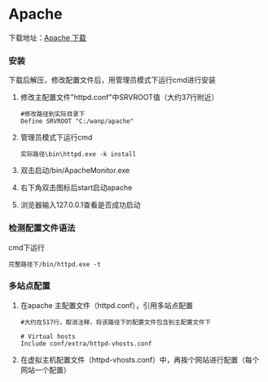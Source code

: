 # Apache

下载地址：[Apache 下载](https://www.apachelounge.com/download/)

### 安装

下载后解压，修改配置文件后，用管理员模式下运行cmd进行安装

1. 修改主配置文件"httpd.conf"中SRVROOT值（大约37行附近）

   ```
   #修改路径到实际目录下
   Define SRVROOT "C:/wanp/apache"
   ```

2. 管理员模式下运行cmd

   ```
   实际路径\bin\httpd.exe -k install
   ```

3. 双击启动/bin/ApacheMonitor.exe

4. 右下角双击图标后start启动apache

5. 浏览器输入127.0.0.1查看是否成功启动

### 检测配置文件语法

cmd下运行

```
完整路径下/bin/httpd.exe -t
```

### 多站点配置

1. 在apache 主配置文件（httpd.conf），引用多站点配置

   ```
   #大约在517行，取消注释，将该路径下的配置文件包含到主配置文件下
   
   # Virtual hosts
   Include conf/extra/httpd-vhosts.conf
   ```

2. 在虚拟主机配置文件（httpd-vhosts.conf）中，再挨个网站进行配置（每个网站一个配置）

